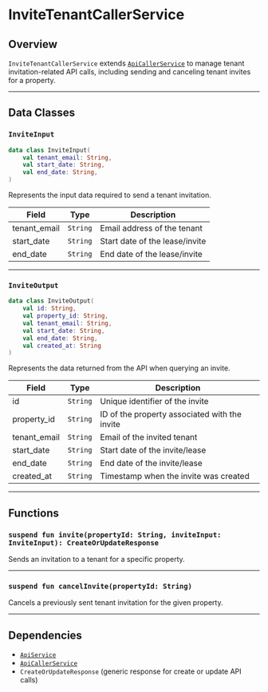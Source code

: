 # InviteTenantCallerService

## Overview

`InviteTenantCallerService` extends [`ApiCallerService`](./ApiCallerService.md) to manage tenant invitation-related API calls, including sending and canceling tenant invites for a property.

---

## Data Classes

### `InviteInput`

```kotlin
data class InviteInput(
    val tenant_email: String,
    val start_date: String,
    val end_date: String,
)
```

Represents the input data required to send a tenant invitation.

| Field         | Type     | Description                    |
| ------------- | -------- | ------------------------------ |
| tenant\_email | `String` | Email address of the tenant    |
| start\_date   | `String` | Start date of the lease/invite |
| end\_date     | `String` | End date of the lease/invite   |

---

### `InviteOutput`

```kotlin
data class InviteOutput(
    val id: String,
    val property_id: String,
    val tenant_email: String,
    val start_date: String,
    val end_date: String,
    val created_at: String
)
```

Represents the data returned from the API when querying an invite.

| Field         | Type     | Description                                   |
| ------------- | -------- | --------------------------------------------- |
| id            | `String` | Unique identifier of the invite               |
| property\_id  | `String` | ID of the property associated with the invite |
| tenant\_email | `String` | Email of the invited tenant                   |
| start\_date   | `String` | Start date of the invite/lease                |
| end\_date     | `String` | End date of the invite/lease                  |
| created\_at   | `String` | Timestamp when the invite was created         |

---

## Functions

### `suspend fun invite(propertyId: String, inviteInput: InviteInput): CreateOrUpdateResponse`

Sends an invitation to a tenant for a specific property.

---

### `suspend fun cancelInvite(propertyId: String)`

Cancels a previously sent tenant invitation for the given property.

---

## Dependencies

* [`ApiService`](../ApiClient/ApiClientAndService.md)
* [`ApiCallerService`](./ApiCallerService.md)
* `CreateOrUpdateResponse` (generic response for create or update API calls)

